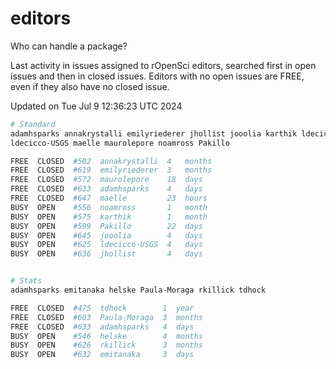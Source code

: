 # editors

Who can handle a package?

Last activity in issues assigned to rOpenSci editors, searched first in open
issues and then in closed issues. Editors with no open issues are FREE, even if
they also have no closed issue.


Updated on Tue Jul 9 12:36:23 UTC 2024

```bash
# Standard
adamhsparks annakrystalli emilyriederer jhollist jooolia karthik ldecicco
ldecicco-USGS maelle maurolepore noamross Pakillo

FREE  CLOSED  #502  annakrystalli  4   months
FREE  CLOSED  #619  emilyriederer  3   months
FREE  CLOSED  #572  maurolepore    18  days
FREE  CLOSED  #633  adamhsparks    4   days
FREE  CLOSED  #647  maelle         23  hours
BUSY  OPEN    #556  noamross       1   month
BUSY  OPEN    #575  karthik        1   month
BUSY  OPEN    #599  Pakillo        22  days
BUSY  OPEN    #645  jooolia        4   days
BUSY  OPEN    #625  ldecicco-USGS  4   days
BUSY  OPEN    #636  jhollist       4   days


# Stats
adamhsparks emitanaka helske Paula-Moraga rkillick tdhock

FREE  CLOSED  #475  tdhock        1  year
FREE  CLOSED  #603  Paula-Moraga  3  months
FREE  CLOSED  #633  adamhsparks   4  days
BUSY  OPEN    #546  helske        4  months
BUSY  OPEN    #626  rkillick      3  months
BUSY  OPEN    #632  emitanaka     3  days
```
